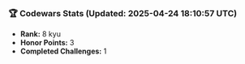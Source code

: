 ### 🏆 Codewars Stats (Updated: 2025-04-24 18:10:57 UTC)

- **Rank:** 8 kyu
- **Honor Points:** 3
- **Completed Challenges:** 1
